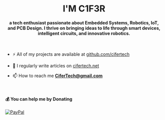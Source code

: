 <h1 align="center">I'M C1F3R</h1>
<h4 align="center">a tech enthusiast passionate about Embedded Systems, Robotics, IoT, and PCB Design. I thrive on bringing ideas to life through smart devices, intelligent circuits, and innovative robotics.</h3>

&nbsp;

- ⚡ All of my projects are available at [github.com/cifertech](https://github.com/cifertech)

- 📝 I regularly write articles on [cifertech.net](http://cifertech.net/)

- 📫 How to reach me **CiferTech@gmail.com**

&nbsp;
 
  #### 💰 You can help me by Donating
  [![PayPal](https://img.shields.io/badge/PayPal-00457C?style=for-the-badge&logo=paypal&logoColor=white)](https://paypal.me/cifertec@gmail.com) 
